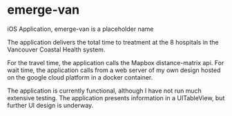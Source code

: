 # emerge-van
iOS Application, emerge-van is a placeholder name

The application delivers the total time to treatment at the 8 hospitals in the Vancouver Coastal Health system. 

For the travel time, the application calls the Mapbox distance-matrix api.
For wait time, the application calls from a web server of my own design hosted on the google cloud platform in a docker container. 

The application is currently functional, although I have not run much extensive testing. The application presents information in a UITableView, but further UI design is underway. 
